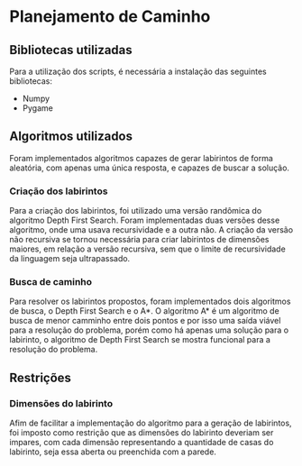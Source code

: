 # Planejamento de Caminho

## Bibliotecas utilizadas
Para a utilização dos scripts, é necessária a instalação das seguintes bibliotecas:
- Numpy
- Pygame

## Algoritmos utilizados
Foram implementados algoritmos capazes de gerar labirintos de forma aleatória, com apenas uma única resposta, e capazes de buscar a solução.

### Criação dos labirintos
Para a criação dos labirintos, foi utilizado uma versão randômica do algoritmo Depth First Search. Foram implementadas duas versões desse algoritmo, onde uma usava recursividade e a outra não. A criação da versão não recursiva se tornou necessária para criar labirintos de dimensões maiores, em relação a versão recursiva, sem que o limite de recursividade da linguagem seja ultrapassado. 

### Busca de caminho
Para resolver os labirintos propostos, foram implementados dois algoritmos de busca, o Depth First Search e o A*. O algoritmo A* é um algoritmo de busca de menor camminho entre dois pontos e por isso uma saída viável para a resolução do problema, porém como há apenas uma solução para o labirinto, o algoritmo de Depth First Search se mostra funcional para a resolução do problema.

## Restrições
### Dimensões do labirinto
Afim de facilitar a implementação do algoritmo para a geração de labirintos, foi imposto como restrição que as dimensões do labirinto deveriam ser impares, com cada dimensão representando a quantidade de casas do labirinto, seja essa aberta ou preenchida com a parede.


